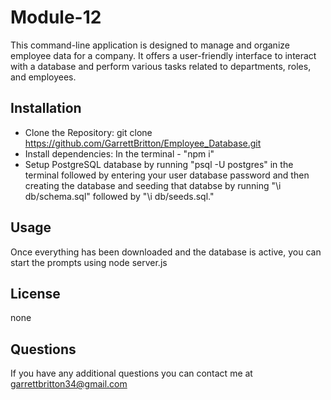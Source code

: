 # Module-12

This command-line application is designed to manage and organize employee data for a company. It offers a user-friendly interface to interact with a database and perform various tasks related to departments, roles, and employees.

## Installation 
- Clone the Repository: git clone https://github.com/GarrettBritton/Employee_Database.git
- Install dependencies: In the terminal - "npm i"
- Setup PostgreSQL database by running "psql -U postgres" in the terminal followed by entering your user database password and then creating the database and seeding that databse by running "\i db/schema.sql" followed by "\i db/seeds.sql."

## Usage 
Once everything has been downloaded and the database is active, you can start the prompts using node server.js

## License 
none

## Questions
If you have any additional questions you can contact me at garrettbritton34@gmail.com